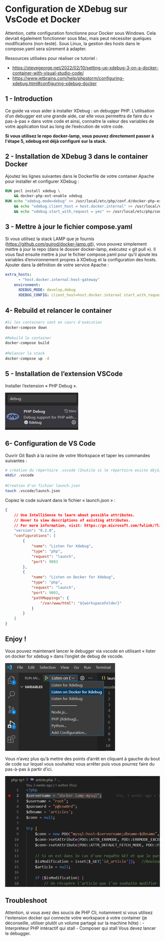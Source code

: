 # Configuration de XDebug sur VsCode et Docker

Attention, cette configuration fonctionne pour Docker sous Windows. Cela devrait également fonctionner sous Mac, mais peut nécessiter quelques modifications (non-testé). Sous Linux, la gestion des hosts dans le compose.yaml sera sûrement à adapter. 

Ressources utilisées pour réaliser ce tutoriel : 
- https://stevegeorge.net/2022/02/10/setting-up-xdebug-3-on-a-docker-container-with-visual-studio-code/
- https://www.jetbrains.com/help/phpstorm/configuring-xdebug.html#configuring-xdebug-docker

## 1 - Introduction
Ce guide va vous aider à installer XDebug : un debugger PHP.
L’utilisation d’un debugger est une grande aide, car elle vous permettra de faire du « pas-à-pas » dans votre code et ainsi, connaitre la valeur des variables de votre application tout au long de l’exécution de votre code. 

**Si vous utilisez le repo docker-lamp, vous pouvez directement passer à l'étape 5, xdebug est déjà configuré sur la stack.**

## 2 - Installation de XDebug 3 dans le container Docker
Ajoutez les lignes suivantes dans le Dockerfile de votre container Apache pour installer et configurer XDebug : 
```dockerfile
RUN pecl install xdebug \
    && docker-php-ext-enable xdebug
RUN echo "xdebug.mode=debug" >> /usr/local/etc/php/conf.d/docker-php-ext-xdebug.ini \
    && echo "xdebug.client_host = host.docker.internal" >> /usr/local/etc/php/conf.d/docker-php-ext-xdebug.ini \
    && echo "xdebug.start_with_request = yes" >> /usr/local/etc/php/conf.d/docker-php-ext-xdebug.ini

```
## 3 - Mettre à jour le fichier compose.yaml
Si vous utilisez la stack LAMP que je fournis (https://github.com/guirod/docker-lamp.git), vous pouvez simplement mettre à jour le repo (dans le dossier docker-lamp, exécutez « git pull »).
Il vous faut ensuite mettre à jour le fichier compose.yaml pour qu’il ajoute les variables d’environnement propres à XDebug et la configuration des hosts.
Ajouter dans la définition de votre service Apache : 
```yaml
extra_hosts:
      - "host.docker.internal:host-gateway"
    environment:
      XDEBUG_MODE: develop,debug
      XDEBUG_CONFIG: client_host=host.docker.internal start_with_request=yes

```
## 4- Rebuild et relancer le container
```bash
#Si les containers sont en cours d'exécution
docker-compose down

#Rebuild le container 
docker-compose build

#Relancer la stack
docker-compose up -d
```

## 5 - Installation de l’extension VSCode
Installer l’extension « PHP Debug ».

![screenshot extension PHP Debug](https://raw.githubusercontent.com/guirod/readme-images/main/docker-lamp/PHP_debug_ext.png "screenshot extension PHP Debug")  


## 6- Configuration de VS Code
Ouvrir Git Bash à la racine de votre Workspace et taper les commandes suivantes : 
```bash
# création du répertoire .vscode (Inutile si le répertoire existe déjà)
mkdir .vscode

#Creation d'un fichier launch.json
touch .vscode/launch.json
```
Copiez le code suivant dans le fichier « launch.json » : 
```json
{
    // Use IntelliSense to learn about possible attributes.
    // Hover to view descriptions of existing attributes.
    // For more information, visit: https://go.microsoft.com/fwlink/?linkid=830387
    "version": "0.2.0",
    "configurations": [
        {
            "name": "Listen for Xdebug",
            "type": "php",
            "request": "launch",
            "port": 9003
        },
        {
            "name": "Listen on Docker for Xdebug",
            "type": "php",
            "request": "launch",
            "port": 9003,
            "pathMappings": {
                "/var/www/html": "${workspaceFolder}"
            }
        }
    ]
}
```

## Enjoy !
Vous pouvez maintenant lancer le debugger via vscode en utilisant « lister on docker for xdebug » dans l’onglet de debug de vscode.

![Listen on Docker for XDebug](https://raw.githubusercontent.com/guirod/readme-images/main/docker-lamp/listen_on_docker.png "Listen on Docker for XDebug")

Vous n’avez plus qu’à mettre des points d’arrêt en cliquant à gauche du bout de code sur lequel vous souhaitez vous arrêter puis vous pourrez faire du pas-à-pas à partir d’ici. 

![Debugger en action](https://raw.githubusercontent.com/guirod/readme-images/main/docker-lamp/debug.png "Debugger en action")

## Troubleshoot
Attention, si vous avez des soucis de PHP Cli, notamment si vous utilisez l'extension docker qui connecte votre workspace à votre container (je déconseille, utiliser plutôt un volume partagé sur la machine hôte) :
    - Interpréteur PHP intéractif qui stall
    - Composer qui stall
Vous devez lancer le débugger. 